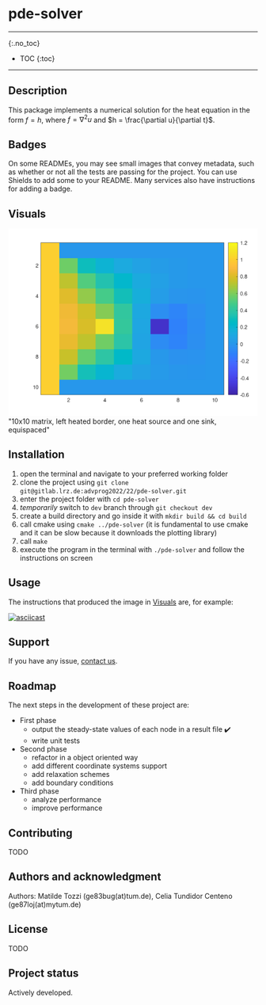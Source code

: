 # pde-solver

----

{:.no_toc}

- TOC
{:toc}

----

## Description
This package implements a numerical solution for the heat equation in the form $`f = h`$, where $`f = \nabla^2u`$ and $`h = \frac{\partial u}{\partial t}`$.  

## Badges
On some READMEs, you may see small images that convey metadata, such as whether or not all the tests are passing for the project. You can use Shields to add some to your README. Many services also have instructions for adding a badge.

## Visuals
![10x10 matrix, left heated border, one heat source and one sink, equispaced](./display.png "10x10 matrix, left heated border, one heat source and one sink, equispaced") "10x10 matrix, left heated border, one heat source and one sink, equispaced"

## Installation
1. open the terminal and navigate to your preferred working folder
2. clone the project using `git clone git@gitlab.lrz.de:advprog2022/22/pde-solver.git`
2. enter the project folder with `cd pde-solver`
2. *temporarily* switch to `dev` branch through `git checkout dev`
3. create a build directory and go inside it with `mkdir build && cd build`
4. call cmake using `cmake ../pde-solver` (it is fundamental to use cmake and it can be slow because it downloads the plotting library)
5. call `make`
6. execute the program in the terminal with `./pde-solver` and follow the instructions on screen

## Usage
The instructions that produced the image in [Visuals](#visuals) are, for example:

[![asciicast](https://asciinema.org/a/VAzVuzcxOMZWgGsPBOsqIRy9U.svg)](https://asciinema.org/a/VAzVuzcxOMZWgGsPBOsqIRy9U)

## Support
If you have any issue, [contact us](mailto:ge83bug(at)tum.de).

## Roadmap
The next steps in the development of these project are:
- First phase
	- output the steady-state values of each node in a result file :heavy_check_mark:
	- write unit tests
- Second phase 
	- refactor in a object oriented way
	- add different coordinate systems support
	- add relaxation schemes
	- add boundary conditions
- Third phase
	- analyze performance
	- improve performance

## Contributing
TODO

## Authors and acknowledgment
Authors: Matilde Tozzi (ge83bug(at)tum.de), Celia Tundidor Centeno (ge87loj(at)mytum.de)

## License
TODO

## Project status
Actively developed.
